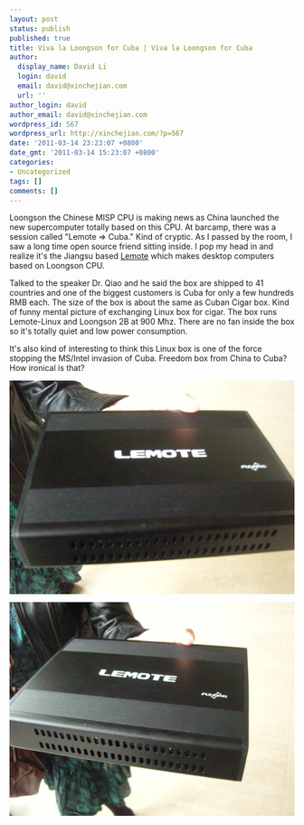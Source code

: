```yaml
---
layout: post
status: publish
published: true
title: Viva la Loongson for Cuba | Viva la Loongson for Cuba
author:
  display_name: David Li
  login: david
  email: david@xinchejian.com
  url: ''
author_login: david
author_email: david@xinchejian.com
wordpress_id: 567
wordpress_url: http://xinchejian.com/?p=567
date: '2011-03-14 23:23:07 +0800'
date_gmt: '2011-03-14 15:23:07 +0800'
categories:
- Uncategorized
tags: []
comments: []
---
```

<p><!--:en-->
<p>Loongson the Chinese MISP CPU is making news as China launched the new supercomputer totally based on this CPU. At barcamp, there was a session called "Lemote => Cuba." Kind of cryptic. As I passed by the room, I saw a long time open source friend sitting inside. I pop my head in and realize it's the Jiangsu based <a href="http://www.lemote.com/en/" target="_blank">Lemote</a> which makes desktop computers based on Loongson CPU.</p></p>
<p>Talked to the speaker Dr. Qiao and he said the box are shipped to 41 countries and one of the biggest customers is Cuba for only a few hundreds RMB each. The size of the box is about the same as Cuban Cigar box. Kind of funny mental picture of exchanging Linux box for cigar. The box runs Lemote-Linux and Loongson 2B at 900 Mhz. There are no fan inside the box so it's totally quiet and low power consumption.</p></p>
<p>It's also kind of interesting to think this Linux box is one of the force stopping the MS/Intel invasion of Cuba. Freedom box from China to Cuba? How ironical is that?</p></p>
<p><img style="display:block; margin-left:auto; margin-right:auto;" src="/uploads/2011/03/SNC18116.jpg" alt="SNC18116" title="SNC18116.JPG" border="0"/></p></p>
<p>
<img style="display:block; margin-left:auto; margin-right:auto;" src="/uploads/2011/03/SNC18117.jpg" alt="SNC18117" title="SNC18117.JPG" border="0"/><br />
</p><br />
<!--:--></p>
